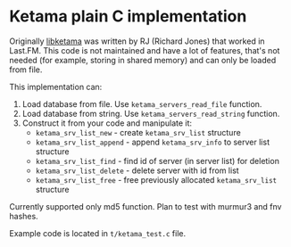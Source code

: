 # Ketama plain C implementation

Originally [libketama](https://github.com/RJ/ketama) was written by RJ (Richard
Jones) that worked in Last.FM. This code is not maintained and have a lot of
features, that's not needed (for example, storing in shared memory) and
can only be loaded from file.

This implementation can:

1) Load database from file. Use `ketama_servers_read_file` function.
2) Load database from string. Use `ketama_servers_read_string` function.
3) Construct it from your code and manipulate it:
   * `ketama_srv_list_new` - create `ketama_srv_list` structure
   * `ketama_srv_list_append` - append `ketama_srv_info` to server list structure
   * `ketama_srv_list_find` - find id of server (in server list) for deletion
   * `ketama_srv_list_delete` - delete server with id from list
   * `ketama_srv_list_free` - free previously allocated `ketama_srv_list` structure

Currently supported only md5 function. Plan to test with murmur3 and fnv hashes.

Example code is located in `t/ketama_test.c` file.
